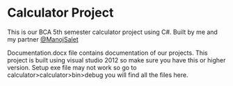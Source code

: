 # Calculator Project
This is our BCA 5th semester calculator project using C#.
Built by me and my partner <a href="https://github.com/ManojSalet">@ManojSalet</a>

Documentation.docx file contains documentation of our projects.
This project is built using visual studio 2012 so make sure you have this or higher version.
Setup exe file may not work so go to calculator>calculator>bin>debug you will find all the files here.
